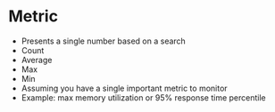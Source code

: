 # Metric #

* Presents a single number based on a search
* Count
* Average
* Max
* Min
* Assuming you have a single important metric to monitor
* Example: max memory utilization or 95% response time percentile